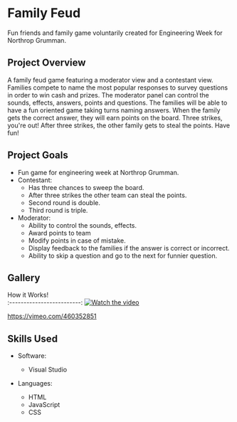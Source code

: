 # Family Feud
Fun friends and family game voluntarily created for Engineering Week for Northrop Grumman.

## Project Overview
A family feud game featuring a moderator view and a contestant view. Families compete to name the most popular responses to survey questions in order to win cash and prizes. The moderator panel can control the sounds, effects, answers, points and questions. The families will be able to have a fun oriented game taking turns naming answers. When the family gets the correct answer, they will earn points on the board. Three strikes, you're out! After three strikes, the other family gets to steal the points. Have fun!

## Project Goals

* Fun game for engineering week at Northrop Grumman.
* Contestant:
  * Has three chances to sweep the board.
  * After three strikes the other team can steal the points.
  * Second round is double.
  * Third round is triple.
* Moderator:
  * Ability to control the sounds, effects.
  * Award points to team
  * Modify points in case of mistake.
  * Display feedback to the families if the answer is correct or incorrect.
  * Ability to skip a question and go to the next for funnier question.

## Gallery

How it Works!    
:-------------------------:
[![Watch the video](https://github.com/dannyjanani/home/blob/master/src/components/Projects%20Page/Images/Family-Feud-Thumbnail.png)](https://vimeo.com/460352851)

https://vimeo.com/460352851
## Skills Used
  
* Software:
  * Visual Studio

* Languages:
  * HTML
  * JavaScript
  * CSS
